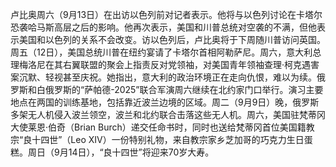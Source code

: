 卢比奥周六（9月13日）在出访以色列前对记者表示。他将与以色列讨论在卡塔尔恐袭哈马斯高层之后的影响。他再次表示，美国和川普总统对空袭的不满，但他表示美国和以色列的关系不会改变。访以色列后，卢比奥将于下周随川普访问英国。周五（12日），美国总统川普在纽约宴请了卡塔尔首相阿勒萨尼。周六，意大利总理梅洛尼在其右翼联盟的聚会上指责反对党领袖，对美国青年领袖查理‧柯克遇害案沉默、轻视甚至庆祝。她指出，意大利的政治环境正在走向仇恨，难以为续。俄罗斯和白俄罗斯的“萨帕德-2025”联合军演周六继续在北约家门口举行。演习主要地点在两国的训练基地，包括靠近波兰边境的区域。周二（9月9日）晚，俄罗斯多架无人机侵入波兰领空，波兰和北约联合击落这些无人机。周六，美国驻梵蒂冈大使莱恩‧伯奇（Brian Burch）递交任命书时，同时也送给梵蒂冈首位美国籍教宗“良十四世”（Leo XIV）一份特别礼物，来自教宗家乡芝加哥的巧克力生日蛋糕。周日（9月14日），“良十四世”将迎来70岁大寿。